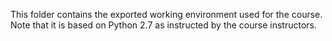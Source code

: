 This folder contains the exported working environment used for the course. Note that it is based on Python 2.7 as instructed by the course instructors.
